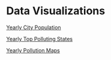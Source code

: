 # Data Visualizations 

[Yearly City Population](https://public.tableau.com/app/profile/jahid.miah/viz/YearlyCityPopulationvsPollution/YearlyCityPopulationvsPollution)

[Yearly Top Polluting States](https://public.tableau.com/app/profile/jahid.miah/viz/YearlyTopPollutingStates/YearlyTopPollutingStates)

[Yearly Pollution Maps](https://public.tableau.com/app/profile/jahid.miah/viz/YearlyTopPollutingStates/YearlyPollutionMaps?publish=yes)
